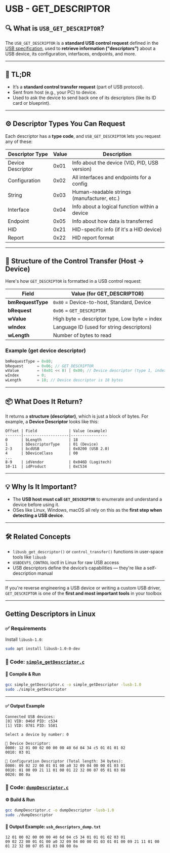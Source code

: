 # USB - GET_DESCRIPTOR

## 🔍 **What is `USB_GET_DESCRIPTOR`?**

The `USB_GET_DESCRIPTOR` is a **standard USB control request** defined in the [USB specification](https://usb.org/document-library/usb-20-specification), used to **retrieve information ("descriptors")** about a USB device, its configuration, interfaces, endpoints, and more.

---

## 🧠 TL;DR

- It’s a **standard control transfer request** (part of USB protocol).
- Sent from host (e.g., your PC) to device.
- Used to ask the device to send back one of its descriptors (like its ID card or blueprint).

---

## ⚙️ Descriptor Types You Can Request

Each descriptor has a **type code**, and `USB_GET_DESCRIPTOR` lets you request any of these:

| Descriptor Type       | Value | Description                                   |
|-----------------------|-------|-----------------------------------------------|
| Device Descriptor     | 0x01  | Info about the device (VID, PID, USB version) |
| Configuration         | 0x02  | All interfaces and endpoints for a config     |
| String                | 0x03  | Human-readable strings (manufacturer, etc.)   |
| Interface             | 0x04  | Info about a logical function within a device |
| Endpoint              | 0x05  | Info about how data is transferred            |
| HID                   | 0x21  | HID-specific info (if it's a HID device)      |
| Report                | 0x22  | HID report format                             |

---

## 🧾 Structure of the Control Transfer (Host → Device)

Here's how `GET_DESCRIPTOR` is formatted in a USB control request:

| Field           | Value (for GET_DESCRIPTOR)              |
|----------------|------------------------------------------|
| **bmRequestType** | `0x80` = Device-to-host, Standard, Device |
| **bRequest**      | `0x06` = `GET_DESCRIPTOR`              |
| **wValue**        | High byte = descriptor type, Low byte = index |
| **wIndex**        | Language ID (used for string descriptors) |
| **wLength**       | Number of bytes to read               |

### Example (get device descriptor)

```c
bmRequestType = 0x80;
bRequest      = 0x06; // GET_DESCRIPTOR
wValue        = (0x01 << 8) | 0x00; // Device descriptor (type 1, index 0)
wIndex        = 0;
wLength       = 18; // Device descriptor is 18 bytes
```

---

## 📦 What Does It Return?

It returns a **structure (descriptor)**, which is just a block of bytes. For example, a **Device Descriptor** looks like this:

```text
Offset | Field              | Value (example)
-------|--------------------|----------------
0      | bLength            | 18
1      | bDescriptorType    | 01 (Device)
2-3    | bcdUSB             | 0x0200 (USB 2.0)
4      | bDeviceClass       | 00
...
8-9    | idVendor           | 0x046D (Logitech)
10-11  | idProduct          | 0xC534
```

---

## 💡 Why Is It Important?

- The **USB host must call `GET_DESCRIPTOR`** to enumerate and understand a device before using it.
- OSes like Linux, Windows, macOS all rely on this as the **first step when detecting a USB device**.

---

## 🛠️ Related Concepts

- `libusb_get_descriptor()` or `control_transfer()` functions in user-space tools like `libusb`
- `USBDEVFS_CONTROL` ioctl in Linux for raw USB access
- USB descriptors define the device’s capabilities — they're like a self-description manual

---

If you're reverse engineering a USB device or writing a custom USB driver, `GET_DESCRIPTOR` is one of the **first and most important tools** in your toolbox

---

## Getting Descriptors in Linux

### ✅ Requirements

Install `libusb-1.0`:

```bash
sudo apt install libusb-1.0-0-dev
```

### 📄 Code: [`simple_getDescriptor.c`](simple_getDescriptor.c)

#### 🧪 Compile & Run

```bash
gcc simple_getDescriptor.c -o simple_getDescriptor -lusb-1.0
sudo ./simple_getDescriptor
```

---

#### ✅ Output Example

```plaintext
Connected USB devices:
[0] VID: 046d PID: c534
[1] VID: 0781 PID: 5581

Select a device by number: 0

🔹 Device Descriptor:
0000: 12 01 00 02 00 00 00 40 6d 04 34 c5 01 01 01 02
0010: 03 01

🔹 Configuration Descriptor (Total length: 34 bytes):
0000: 09 02 22 00 01 01 00 a0 32 09 04 00 00 01 03 01
0010: 01 00 09 21 11 01 00 01 22 32 00 07 05 81 03 08
0020: 00 0a
```

### 📄 Code: [`dumpDescriptor.c`](dumpDescriptor.c)

#### ⚙️ Build & Run

```bash
gcc dumpDescriptor.c -o dumpDescriptor -lusb-1.0
sudo ./dumpDescriptor
```

#### 📝 Output Example: `usb_descriptors_dump.txt`

```plaintext
12 01 00 02 00 00 00 40 6d 04 c5 34 01 01 01 02 03 01 
09 02 22 00 01 01 00 a0 32 09 04 00 00 01 03 01 01 00 09 21 11 01 00 01 22 32 00 07 05 81 03 08 00 0a 
```
